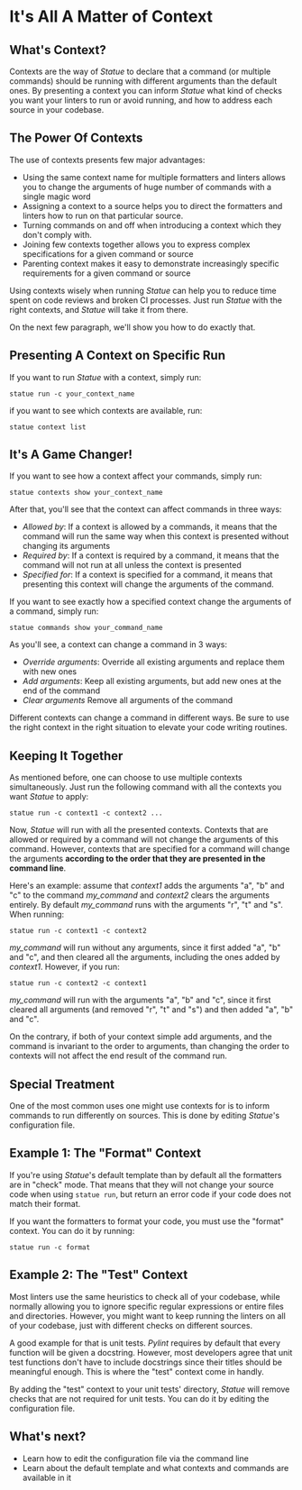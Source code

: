 # It's All A Matter of Context

## What's Context?

Contexts are the way of *Statue* to declare that a command (or multiple commands) should be running with different
arguments than the default ones. By presenting a context you can inform *Statue* what kind of checks you want your
linters to run or avoid running, and how to address each source in your codebase.

## The Power Of Contexts

The use of contexts presents few major advantages:

* Using the same context name for multiple formatters and linters allows you to change the arguments of huge number
of commands with a single magic word
* Assigning a context to a source helps you to direct the formatters and linters how to
run on that particular source.
* Turning commands on and off when introducing a context which they don't comply with.
* Joining few contexts together allows you to express complex specifications for a given command or source
* Parenting context makes it easy to demonstrate increasingly specific requirements for a given command or source

Using contexts wisely when running *Statue* can help you to reduce time spent on code reviews and broken CI processes.
Just run *Statue* with the right contexts, and *Statue* will take it from there.

On the next few paragraph, we'll show you how to do exactly that.

## Presenting A Context on Specific Run

If you want to run *Statue* with a context, simply run:

    statue run -c your_context_name

if you want to see which contexts are available, run:

    statue context list

## It's A Game Changer!

If you want to see how a context affect your commands, simply run:

    statue contexts show your_context_name

After that, you'll see that the context can affect commands in three ways:

* *Allowed by*: If a context is allowed by a commands, it means that the command will
run the same way when this context is presented without changing its arguments
* *Required by*: If a context is required by a command, it means that the command will
not run at all unless the context is presented
* *Specified for*: If a context is specified for a command, it means that presenting this
context will change the arguments of the command.

If you want to see exactly how a specified context change the arguments of a command,
simply run:

    statue commands show your_command_name

As you'll see, a context can change a command in 3 ways:

* *Override arguments*: Override all existing arguments and replace them with new ones
* *Add arguments*: Keep all existing arguments, but add new ones at the end of the command
* *Clear arguments* Remove all arguments of the command

Different contexts can change a command in different ways. Be sure to use the right context
in the right situation to elevate your code writing routines.

## Keeping It Together

As mentioned before, one can choose to use multiple contexts simultaneously.
Just run the following command with all the contexts you want *Statue* to apply:

    statue run -c context1 -c context2 ...

Now, *Statue* will run with all the presented contexts. Contexts that are allowed or required
by a command will not change the arguments of this command. However, contexts that are
specified for a command will change the arguments **according to the order that they are
presented in the command line**.

Here's an example: assume that *context1* adds the arguments "a", "b" and "c" to the command
*my_command* and *context2* clears the arguments entirely. By default *my_command* runs with
the arguments "r", "t" and "s". When running:

    statue run -c context1 -c context2

*my_command* will run without any arguments, since it first added "a", "b" and "c", and then
cleared all the arguments, including the ones added by *context1*. However, if you run:

    statue run -c context2 -c context1

*my_command* will run with the arguments "a", "b" and "c", since it first cleared all arguments
(and removed "r", "t" and "s") and then added "a", "b" and "c".

On the contrary, if both of your context simple add arguments, and the command is invariant
to the order to arguments, than changing the order to contexts will not affect the end result
of the command run.

## Special Treatment

One of the most common uses one might use contexts for is to inform commands to run
differently on sources. This is done by editing *Statue*'s configuration file.

## Example 1: The "Format" Context

If you're using *Statue*'s default template than by default all the formatters are in "check"
mode. That means that they will not change your source code when using `statue run`, but return
an error code if your code does not match their format.

If you want the formatters to format your code, you must use the "format" context.
You can do it by running:

    statue run -c format

## Example 2: The "Test" Context

Most linters use the same heuristics to check all of your codebase, while normally allowing you
to ignore specific regular expressions or entire files and directories.
However, you might want to keep running the linters on all of your codebase, just with different checks
on different sources.

A good example for that is unit tests. *Pylint* requires by default that every function will be given a
docstring. However, most developers agree that unit test functions don't have to include docstrings since their titles
should be meaningful enough. This is where the "test" context come in handly.

By adding the "test" context to your unit tests' directory, *Statue* will remove checks that
are not required for unit tests. You can do it by editing the configuration file.

## What's next?
- Learn how to edit the configuration file via the command line
- Learn about the default template and what contexts and commands are available in it